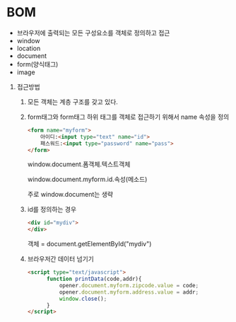 # BOM

- 브라우저에 출력되는 모든 구성요소를 객체로 정의하고 접근
- window
- location
- document
- form(양식태그)
- image



1. 접근방법

   1. 모든 객체는 계층 구조를 갖고 있다.

   2. form태그와 form태그 하위 태그를 객체로 접근하기 위해서 name 속성을 정의

      ```html
      <form name="myform">
          아이디:<input type="text" name="id">
          패스워드:<input type="password" name="pass">
      </form>
      ```

      window.document.폼객체.텍스트객체

      window.document.myform.id.속성(메소드)

      주로 window.document는 생략

   3. id를 정의하는 경우

      ```html
      <div id="mydiv">
      </div>
      ```

      객체 = document.getElementById("mydiv")

   4. 브라우저간 데이터 넘기기

      ```html
      <script type="text/javascript">
      		function printData(code,addr){
      			opener.document.myform.zipcode.value = code;
      			opener.document.myform.address.value = addr;
      			window.close();
      		}
      </script>
      ```

      

